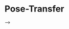 # Pose-Transfer
<!---
Code for the paper **Progressive Pose Attention for Person Image Generation** in **CVPR19(Oral)**. The paper is available [here](http://arxiv.org/abs/1904.03349). 

<p float="center">
	<img src='imgs/women1.jpg' width="100"/>
  	<img src='imgs/walkfront.gif' width="100"/>
  	<img src='imgs/women2.jpg' width="100"/>
	<img src='imgs/dance.gif' width="100"/>
	<img src='imgs/women3.jpg' width="100"/>
    <img src='imgs/dance2.gif' width="100"/>
    <img src='imgs/women4.jpg' width="100"/>
    <img src='imgs/dance3.gif' width="100"/>
</p>

Video generation with a single image as input. More details can be found in the supplementary materials in our [paper](http://arxiv.org/abs/1904.03349).


<!-- <figure class="fourth">
	<img src='imgs/walkfront.gif' width="100"/>
	<img src='imgs/dance.gif' width="100"/>
    <img src='imgs/dance2.gif' width="100"/>
    <img src='imgs/dance3.gif' width="100"/>
</figure> -->

<!-- <img src='imgs/walkfront.gif' width=100>
<img src='imgs/dance.gif' width=100> -->
-->

<!---
## News 
- We have released a new branch **PATN_Fine**. We introduce a segment-based skip-connection and a novel segment-based style loss, achieving even better results on DeepFashion.
- [Video demo](https://youtu.be/bNHFPMX9BVk) is available now. We further improve the performance of our model by introducing a segment-based skip-connection. We will release the code soon. Refer to our [supplementary materials](http://arxiv.org/abs/1904.03349) for more details. 
- Codes for pytorch 1.0 is available now under the branch **pytorch_v1.0**. The same results on both datasets can be reproduced with the pretrained model. 
-->

<!---
### Notes:
In pytorch 1.0, **running_mean** and **running_var** are not saved for the **Instance Normalization layer** by default. To reproduce our result in the paper, launch ``python tool/rm_insnorm_running_vars.py`` to remove corresponding keys in the pretrained model. (Only for the DeepFashion dataset.)


<img src='imgs/results.png' width=800>

This is Pytorch implementation for pose transfer on both Market1501 and DeepFashion dataset. The code is written by [Tengteng Huang](https://github.com/tengteng95) and [Zhen Zhu](https://github.com/jessemelpolio).
-->

<!---
## Requirement
* pytorch(0.3.1)
* torchvision(0.2.0)
* numpy
* scipy
* scikit-image
* pillow
* pandas
* tqdm
* dominate
-->

<!---
## Getting Started
### Installation

- Clone this repo:
```bash
git clone https://github.com/tengteng95/Pose-Transfer.git
cd Pose-Transfer
```
-->

<!---
### Data Preperation
We provide our **dataset split files** and **extracted keypoints files** for convience.
-->

<!---
#### Market1501
- Download the Market-1501 dataset from [here](http://www.liangzheng.com.cn/Project/project_reid.html). Rename **bounding_box_train** and **bounding_box_test** to **train** and **test**, and put them under the ```market_data``` directory.
- Download train/test splits and train/test key points annotations from [Google Drive](https://drive.google.com/open?id=1YMsYXc41dR3k8YroXeWGh9zweNUQmZBw) or [Baidu Disk](https://pan.baidu.com/s/1fcMwXTUk9XKPLpaJSodTrg), including **market-pairs-train.csv**, **market-pairs-test.csv**, **market-annotation-train.csv**, **market-annotation-train.csv**. Put these four files under the ```market_data``` directory.
- Generate the pose heatmaps. Launch
```bash
python tool/generate_pose_map_market.py
```
-->

<!---
#### DeepFashion
-->

<!---
**Note: In our settings, we crop the images of DeepFashion into the resolution of 176x256 in a center-crop manner.**
<!-- - Download the DeepFashion dataset from [here](http://mmlab.ie.cuhk.edu.hk/projects/DeepFashion/InShopRetrieval.html) -->

<!---
- Download [deep fasion dataset in-shop clothes retrival benchmark](http://mmlab.ie.cuhk.edu.hk/projects/DeepFashion/InShopRetrieval.html). You will need to ask a pasword from dataset maintainers. 
- Split the raw images into the train split (```fashion_data/train```) and the test split (```fashion_data/test```). Crop the images. Launch
```bash
python tool/generate_fashion_datasets.py
``` 
-->

<!---
- Download train/test pairs and train/test key points annotations from [Google Drive](https://drive.google.com/open?id=1YMsYXc41dR3k8YroXeWGh9zweNUQmZBw) or [Baidu Disk](https://pan.baidu.com/s/1fcMwXTUk9XKPLpaJSodTrg), including **fasion-resize-pairs-train.csv**, **fasion-resize-pairs-test.csv**, **fasion-resize-annotation-train.csv**, **fasion-resize-annotation-train.csv**. Put these four files under the ```fashion_data``` directory.
- Generate the pose heatmaps. Launch
```bash
python tool/generate_pose_map_fashion.py
```
-->

<!---
#### Notes:
**Optionally, you can also generate these files by yourself.**

1. Keypoints files
-->

<!---
We use [OpenPose](https://github.com/ZheC/Realtime_Multi-Person_Pose_Estimation) to generate keypoints. 
-->

<!---
- Download pose estimator from [Google Drive](https://drive.google.com/open?id=1YMsYXc41dR3k8YroXeWGh9zweNUQmZBw) or [Baidu Disk](https://pan.baidu.com/s/1fcMwXTUk9XKPLpaJSodTrg). Put it under the root folder ``Pose-Transfer``.
- Change the paths **input_folder**  and **output_path** in ``tool/compute_coordinates.py``. And then launch
```bash
python2 compute_coordinates.py
```
-->

<!---
2. Dataset split files

```bash
python2 tool/create_pairs_dataset.py
```

<!-- #### Pose Estimation
- Download the pose estimator from [here](https://github.com/ZheC/Realtime_Multi-Person_Pose_Estimation).
- Launch ```python compute_cordinates.py``` to get the pose estimation for both datasets.
-->
<!---
OR you can download our generated pose estimations from here. (Coming soon.) --> 

<!---
### Train a model
Market-1501
```bash
python train.py --dataroot ./market_data/ --name market_PATN --model PATN --lambda_GAN 5 --lambda_A 10  --lambda_B 10 --dataset_mode keypoint --no_lsgan --n_layers 3 --norm batch --batchSize 32 --resize_or_crop no --gpu_ids 0 --BP_input_nc 18 --no_flip --which_model_netG PATN --niter 500 --niter_decay 200 --checkpoints_dir ./checkpoints --pairLst ./market_data/market-pairs-train.csv --L1_type l1_plus_perL1 --n_layers_D 3 --with_D_PP 1 --with_D_PB 1  --display_id 0
```
-->

<!---
DeepFashion
```bash
python train.py --dataroot ./fashion_data/ --name fashion_PATN --model PATN --lambda_GAN 5 --lambda_A 1 --lambda_B 1 --dataset_mode keypoint --n_layers 3 --norm instance --batchSize 7 --pool_size 0 --resize_or_crop no --gpu_ids 0 --BP_input_nc 18 --no_flip --which_model_netG PATN --niter 500 --niter_decay 200 --checkpoints_dir ./checkpoints --pairLst ./fashion_data/fasion-resize-pairs-train.csv --L1_type l1_plus_perL1 --n_layers_D 3 --with_D_PP 1 --with_D_PB 1  --display_id 0
```
-->

<!---
### Test the model
Market1501
```bash
python test.py --dataroot ./market_data/ --name market_PATN --model PATN --phase test --dataset_mode keypoint --norm batch --batchSize 1 --resize_or_crop no --gpu_ids 2 --BP_input_nc 18 --no_flip --which_model_netG PATN --checkpoints_dir ./checkpoints --pairLst ./market_data/market-pairs-test.csv --which_epoch latest --results_dir ./results --display_id 0
```


DeepFashion
```bash
python test.py --dataroot ./fashion_data/ --name fashion_PATN --model PATN --phase test --dataset_mode keypoint --norm instance --batchSize 1 --resize_or_crop no --gpu_ids 0 --BP_input_nc 18 --no_flip --which_model_netG PATN --checkpoints_dir ./checkpoints --pairLst ./fashion_data/fasion-resize-pairs-test.csv --which_epoch latest --results_dir ./results --display_id 0
```
-->

<!---
### Evaluation
We adopt SSIM, mask-SSIM, IS, mask-IS, DS, and PCKh for evaluation of Market-1501. SSIM, IS, DS, PCKh for DeepFashion.
-->

<!---
#### 1) SSIM and mask-SSIM, IS and mask-IS, mask-SSIM
-->

<!---
For evaluation, **Tensorflow 1.4.1(python3)** is required. Please see ``requirements_tf.txt`` for details.
-->
<!---
For Market-1501:
```bash
python tool/getMetrics_market.py
```
-->

<!---
For DeepFashion:
```bash
python tool/getMetrics_market.py
```
-->

<!---
If you still have problems for evaluation, please consider using **docker**. 

```bash
docker run -v <Pose-Transfer path>:/tmp -w /tmp --runtime=nvidia -it --rm tensorflow/tensorflow:1.4.1-gpu-py3 bash
# now in docker:
$ pip install scikit-image tqdm 
$ python tool/getMetrics_market.py
```
-->

<!---
Refer to [this Issue](https://github.com/tengteng95/Pose-Transfer/issues/4).
-->

<!---
#### 2) DS Score
Download pretrained on VOC 300x300 model and install propper caffe version [SSD](https://github.com/weiliu89/caffe/tree/ssd). Put it in the ssd_score forlder. 
-->

<!---
For Market-1501:
```bash
python compute_ssd_score_market.py --input_dir path/to/generated/images
```
-->

<!---
For DeepFashion:
```bash
python compute_ssd_score_fashion.py --input_dir path/to/generated/images
```
-->

<!---
#### 3) PCKh
-->

<!---
- First, run ``tool/crop_market.py`` or ``tool/crop_fashion.py``.
- Download pose estimator from [Google Drive](https://drive.google.com/open?id=1YMsYXc41dR3k8YroXeWGh9zweNUQmZBw) or [Baidu Disk](https://pan.baidu.com/s/1fcMwXTUk9XKPLpaJSodTrg). Put it under the root folder ``Pose-Transfer``.
- Change the paths **input_folder**  and **output_path** in ``tool/compute_coordinates.py``. And then launch
```bash
python2 compute_coordinates.py
```
- run ``tool/calPCKH_fashion.py`` or ``tool/calPCKH_market.py``
-->

<!---
### Pre-trained model 
Our pre-trained model can be downloaded [Google Drive](https://drive.google.com/open?id=1YMsYXc41dR3k8YroXeWGh9zweNUQmZBw) or [Baidu Disk](https://pan.baidu.com/s/1fcMwXTUk9XKPLpaJSodTrg).
-->

<!---
## Citation
If you use this code for your research, please cite our paper.
```
@inproceedings{zhu2019progressive,
  title={Progressive Pose Attention Transfer for Person Image Generation},
  author={Zhu, Zhen and Huang, Tengteng and Shi, Baoguang and Yu, Miao and Wang, Bofei and Bai, Xiang},
  booktitle={Proceedings of the IEEE Conference on Computer Vision and Pattern Recognition},
  pages={2347--2356},
  year={2019}
}
```
-->

<!---
### Acknowledgments
Our code is based on the popular [pytorch-CycleGAN-and-pix2pix](https://github.com/junyanz/pytorch-CycleGAN-and-pix2pix).

-->
